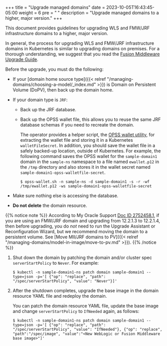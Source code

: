 +++
title = "Upgrade managed domains"
date = 2023-10-05T16:43:45-05:00
weight = 6
pre = "<b> </b>"
description = "Upgrade managed domains to a higher, major version."
+++


This document provides guidelines for upgrading WLS and FMW/JRF infrastructure domains to a higher, major version.

In general, the process for upgrading WLS and FMW/JRF infrastructure domains in Kubernetes is similar to upgrading domains on premises. For a thorough understanding, we suggest that you read the [Fusion Middleware Upgrade Guide](https://docs.oracle.com/en/middleware/fusion-middleware/12.2.1.4/asmas/planning-upgrade-oracle-fusion-middleware-12c.html#GUID-D9CEE7E2-5062-4086-81C7-79A33A200080).

Before the upgrade, you must do the following:

- If your [domain home source type]({{< relref "/managing-domains/choosing-a-model/_index.md" >}}) is Domain on Persistent Volume (DoPV), then back up the domain home.
- If your domain type is `JRF`:
   - Back up the JRF database.
   - Back up the OPSS wallet file, this allows you to reuse the same JRF database schemas if you need to recreate the domain.

     The operator provides a helper script, the [OPSS wallet utility](https://orahub.oci.oraclecorp.com/weblogic-cloud/weblogic-kubernetes-operator/-/blob/main/kubernetes/samples/scripts/domain-lifecycle/opss-wallet.sh), for extracting the wallet file and storing it in a Kubernetes `walletFileSecret`. In addition, you should save the wallet file in a safely backed-up location, outside of Kubernetes. For example, the following command saves the OPSS wallet for the `sample-domain1` domain in the `sample-ns` namespace to a file named `ewallet.p12` in the `/tmp` directory and also stores it in the wallet secret named `sample-domain1-opss-walletfile-secret`.

     ```
     $ opss-wallet.sh -n sample-ns -d sample-domain1 -s -r -wf /tmp/ewallet.p12 -ws sample-domain1-opss-walletfile-secret
     ```

- Make sure nothing else is accessing the database.
- **Do not delete** the domain resource.

{{% notice note %}} According to My Oracle Support [Doc ID 2752458.1](https://support.oracle.com/epmos/faces/DocumentDisplay?id=2752458.1), if you are using an FMW/JRF domain and upgrading from 12.2.1.3 to 12.2.1.4, then before upgrading, you do _not_ need to run the Upgrade Assistant or Reconfiguration Wizard, but we recommend moving the domain to a persistent volume.  See [Move MII/JRF domains to PV]({{< relref "/managing-domains/model-in-image/move-to-pv.md" >}}).
{{% /notice %}}

1. Shut down the domain by patching the domain and/or cluster spec `serverStartPolicy` to `Never`. For example:
   ```
   $ kubectl -n sample-domain1-ns patch domain sample-domain1 --type=json -p='[ {"op": "replace", "path": "/spec/serverStartPolicy", "value": "Never"}]'
   ```

2. After the shutdown completes, upgrade the base image in the domain resource YAML file and redeploy the domain.

   You can patch the domain resource YAML file, update the base image and change `serverStartPolicy` to `IfNeeded` again, as follows:

   ```
   $ kubectl -n sample-domain1-ns patch domain sample-domain1 --type=json -p='[ {"op": "replace", "path": "/spec/serverStartPolicy", "value": "IfNeeded"}, {"op": "replace", "path":"/spec/image", "value":"<New WebLogic or Fusion Middleware base image>"]'
   ```
